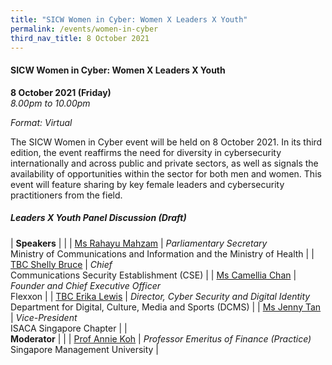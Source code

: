 ```yaml
---
title: "SICW Women in Cyber: Women X Leaders X Youth"
permalink: /events/women-in-cyber
third_nav_title: 8 October 2021
---
```

#### **SICW Women in Cyber: Women X Leaders X Youth**

**8 October 2021 (Friday)**  
*8.00pm to 10.00pm*

*Format: Virtual*

The SICW Women in Cyber event will be held on 8 October 2021. In its third edition, the event reaffirms the need for diversity in cybersecurity internationally and across public and private sectors, as well as signals the availability of opportunities within the sector for both men and women. This event will feature sharing by key female leaders and cybersecurity practitioners from the field.

##### **Leaders X Youth Panel Discussion (Draft)**<br>

| **Speakers**         |                                                 |
| [Ms Rahayu Mahzam](/speaker-rahayu-m) | *Parliamentary Secretary*<br> Ministry of Communications and Information and the Ministry of Health                       |
| [TBC Shelly Bruce](/speaker-shelly-bruce) | *Chief*<br>Communications Security Establishment (CSE)                                           |
| [Ms Camellia Chan](/speaker-camellia-chan) | *Founder and Chief Executive Officer*<br>Flexxon           |
| [TBC Erika Lewis](/speaker-erika-lewis)  | *Director, Cyber Security and Digital Identity*<br>Department for Digital, Culture, Media and Sports (DCMS) |
| [Ms Jenny Tan](/speaker-jenny-tan)     | *Vice-President*<br>ISACA Singapore Chapter                                  |
| <br> **Moderator**        |                                                 |
| [Prof Annie Koh](/moderator-annie-koh)   | *Professor Emeritus of Finance (Practice)*<br>Singapore Management University      |